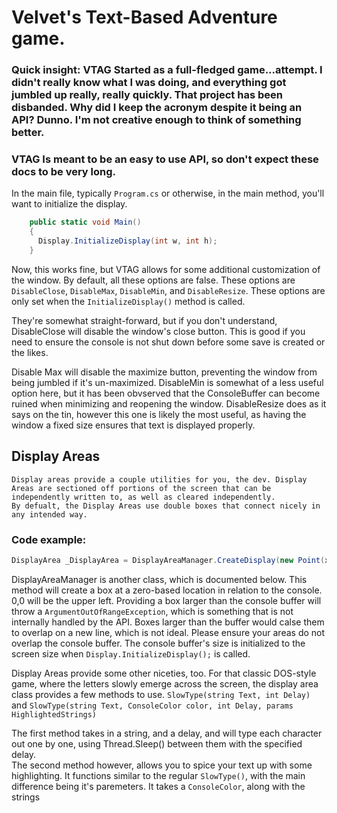 # Velvet's Text-Based Adventure game.


### Quick insight: VTAG Started as a full-fledged game...attempt. I didn't really know what I was doing, and everything got jumbled up really, really quickly. That project has been disbanded. Why did I keep the acronym despite it being an API? Dunno. I'm not creative enough to think of something better. 



### VTAG Is meant to be an easy to use API, so don't expect these docs to be very long. 



In the main file, typically `Program.cs` or otherwise, in the main method, you'll want to initialize the display.

```cs
    public static void Main()
    {
      Display.InitializeDisplay(int w, int h);
    }
```
Now, this works fine, but VTAG allows for some additional customization of the window. By default, all these options are false. 
These options are `DisableClose`, `DisableMax`, `DisableMin`, and `DisableResize`. These options are only set when the `InitializeDisplay()` method is called. 

They're somewhat straight-forward, but if you don't understand, DisableClose will disable the window's close button. This is good if you need to ensure the console is not shut down before some save is created or the likes. 

Disable Max will disable the maximize button, preventing the window from being jumbled if it's un-maximized. DisableMin is somewhat of a less useful option here, but it has been obvserved that the ConsoleBuffer can become ruined when minimizing and reopening the window. DisableResize does as it says on the tin, however this one is likely the most useful, as having the window a fixed size ensures that text is displayed properly.



## Display Areas
    Display areas provide a couple utilities for you, the dev. Display Areas are sectioned off portions of the screen that can be independently written to, as well as cleared independently.
    By defualt, the Display Areas use double boxes that connect nicely in any intended way. 

### Code example:
```cs
DisplayArea _DisplayArea = DisplayAreaManager.CreateDisplay(new Point(x, y), new Size(w, h));
```
DisplayAreaManager is another class, which is documented below.
This method will create a box at a zero-based location in relation to the console. 0,0 will be the upper left. 
Providing a box larger than the console buffer will throw a `ArgumentOutOfRangeException`, which is something that is not internally handled by the API. Boxes larger than the buffer would calse them to overlap on a new line, which is not ideal. Please ensure your areas do not overlap the console buffer. The console buffer's size is initialized to the screen size when `Display.InitializeDisplay();` is called.

Display Areas provide some other niceties, too. For that classic DOS-style game, where the letters slowly emerge across the screen, the display area class provides a few methods to use.
`SlowType(string Text, int Delay)` and `SlowType(string Text, ConsoleColor color, int Delay, params HighlightedStrings)`

The first method takes in a string, and a delay, and will type each character out one by one, using Thread.Sleep() between them with the specified delay.  
The second method however, allows you to spice your text up with some highlighting. It functions similar to the regular `SlowType()`, with the main difference being it's paremeters. It takes a `ConsoleColor`, along with the strings 
